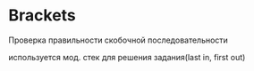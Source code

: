 # Brackets
Проверка правильности скобочной последовательности 

используется мод. стек для решения задания(last in, first out)
